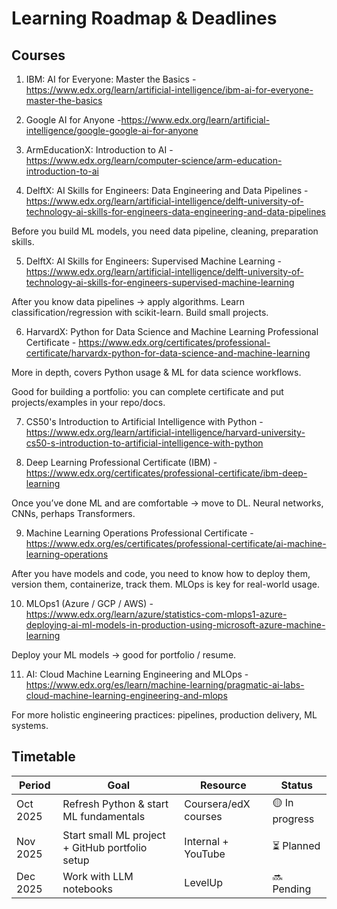 # Learning Roadmap & Deadlines

## Courses
1. IBM: AI for Everyone: Master the Basics - https://www.edx.org/learn/artificial-intelligence/ibm-ai-for-everyone-master-the-basics

2. Google AI for Anyone -https://www.edx.org/learn/artificial-intelligence/google-google-ai-for-anyone

3. ArmEducationX: Introduction to AI - https://www.edx.org/learn/computer-science/arm-education-introduction-to-ai

4. DelftX: AI Skills for Engineers: Data Engineering and Data Pipelines - https://www.edx.org/learn/artificial-intelligence/delft-university-of-technology-ai-skills-for-engineers-data-engineering-and-data-pipelines

Before you build ML models, you need data pipeline, cleaning, preparation skills.

5. DelftX: AI Skills for Engineers: Supervised Machine Learning - https://www.edx.org/learn/artificial-intelligence/delft-university-of-technology-ai-skills-for-engineers-supervised-machine-learning

After you know data pipelines → apply algorithms. Learn classification/regression with scikit-learn. Build small projects.

6. HarvardX: Python for Data Science and Machine Learning Professional Certificate - https://www.edx.org/certificates/professional-certificate/harvardx-python-for-data-science-and-machine-learning

More in depth, covers Python usage & ML for data science workflows.

Good for building a portfolio: you can complete certificate and put projects/examples in your repo/docs.

7. CS50's Introduction to Artificial Intelligence with Python - https://www.edx.org/learn/artificial-intelligence/harvard-university-cs50-s-introduction-to-artificial-intelligence-with-python

8. Deep Learning Professional Certificate (IBM) - https://www.edx.org/certificates/professional-certificate/ibm-deep-learning

Once you’ve done ML and are comfortable → move to DL. Neural networks, CNNs, perhaps Transformers.

9. Machine Learning Operations Professional Certificate - https://www.edx.org/es/certificates/professional-certificate/ai-machine-learning-operations

After you have models and code, you need to know how to deploy them, version them, containerize, track them. MLOps is key for real-world usage.

10. MLOps1 (Azure / GCP / AWS) - https://www.edx.org/learn/azure/statistics-com-mlops1-azure-deploying-ai-ml-models-in-production-using-microsoft-azure-machine-learning

Deploy your ML models → good for portfolio / resume.

11. AI: Cloud Machine Learning Engineering and MLOps - https://www.edx.org/es/learn/machine-learning/pragmatic-ai-labs-cloud-machine-learning-engineering-and-mlops

For more holistic engineering practices: pipelines, production delivery, ML systems.

## Timetable
| Period   | Goal                                            | Resource             | Status           
|----------|-------------------------------------------------|--------------------- |-----------------
| Oct 2025 | Refresh Python & start ML fundamentals          | Coursera/edX courses | 🟡 In progress    
| Nov 2025 | Start small ML project + GitHub portfolio setup | Internal + YouTube   | ⏳ Planned 
| Dec 2025 | Work with LLM notebooks                         | LevelUp              | 🔜 Pending 

